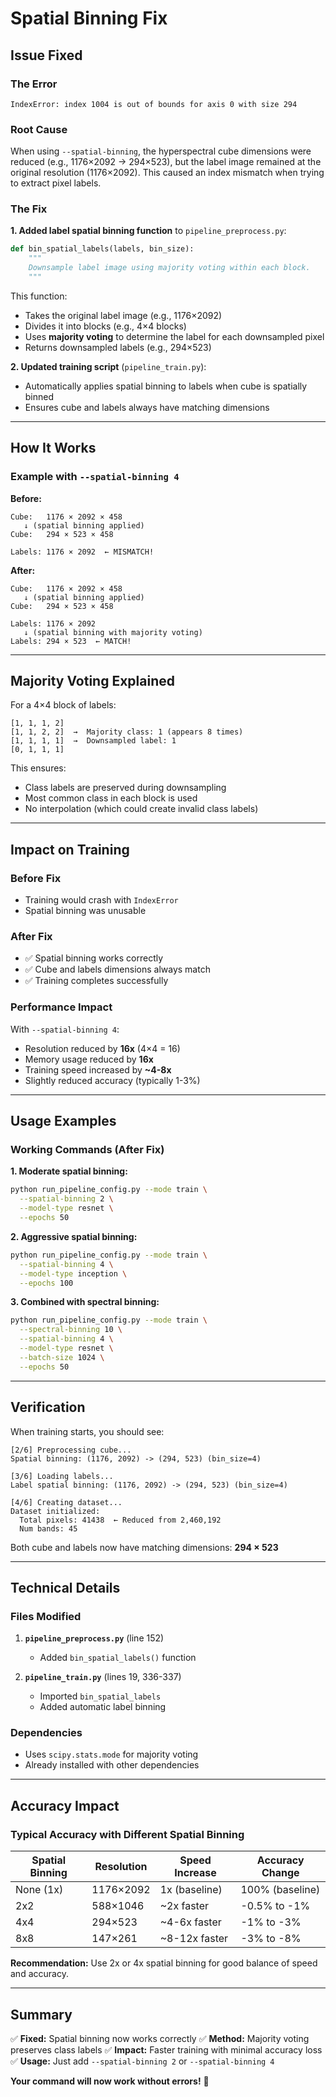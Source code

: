 # Spatial Binning Fix

## Issue Fixed

### The Error
```
IndexError: index 1004 is out of bounds for axis 0 with size 294
```

### Root Cause
When using `--spatial-binning`, the hyperspectral cube dimensions were reduced (e.g., 1176×2092 → 294×523), but the label image remained at the original resolution (1176×2092). This caused an index mismatch when trying to extract pixel labels.

### The Fix

**1. Added label spatial binning function** to `pipeline_preprocess.py`:
```python
def bin_spatial_labels(labels, bin_size):
    """
    Downsample label image using majority voting within each block.
    """
```

This function:
- Takes the original label image (e.g., 1176×2092)
- Divides it into blocks (e.g., 4×4 blocks)
- Uses **majority voting** to determine the label for each downsampled pixel
- Returns downsampled labels (e.g., 294×523)

**2. Updated training script** (`pipeline_train.py`):
- Automatically applies spatial binning to labels when cube is spatially binned
- Ensures cube and labels always have matching dimensions

---

## How It Works

### Example with `--spatial-binning 4`

**Before:**
```
Cube:   1176 × 2092 × 458
   ↓ (spatial binning applied)
Cube:   294 × 523 × 458

Labels: 1176 × 2092  ← MISMATCH!
```

**After:**
```
Cube:   1176 × 2092 × 458
   ↓ (spatial binning applied)
Cube:   294 × 523 × 458

Labels: 1176 × 2092
   ↓ (spatial binning with majority voting)
Labels: 294 × 523  ← MATCH!
```

---

## Majority Voting Explained

For a 4×4 block of labels:
```
[1, 1, 1, 2]
[1, 1, 2, 2]  →  Majority class: 1 (appears 8 times)
[1, 1, 1, 1]  →  Downsampled label: 1
[0, 1, 1, 1]
```

This ensures:
- Class labels are preserved during downsampling
- Most common class in each block is used
- No interpolation (which could create invalid class labels)

---

## Impact on Training

### Before Fix
- Training would crash with `IndexError`
- Spatial binning was unusable

### After Fix
- ✅ Spatial binning works correctly
- ✅ Cube and labels dimensions always match
- ✅ Training completes successfully

### Performance Impact

With `--spatial-binning 4`:
- Resolution reduced by **16x** (4×4 = 16)
- Memory usage reduced by **16x**
- Training speed increased by **~4-8x**
- Slightly reduced accuracy (typically 1-3%)

---

## Usage Examples

### Working Commands (After Fix)

**1. Moderate spatial binning:**
```bash
python run_pipeline_config.py --mode train \
  --spatial-binning 2 \
  --model-type resnet \
  --epochs 50
```

**2. Aggressive spatial binning:**
```bash
python run_pipeline_config.py --mode train \
  --spatial-binning 4 \
  --model-type inception \
  --epochs 100
```

**3. Combined with spectral binning:**
```bash
python run_pipeline_config.py --mode train \
  --spectral-binning 10 \
  --spatial-binning 4 \
  --model-type resnet \
  --batch-size 1024 \
  --epochs 50
```

---

## Verification

When training starts, you should see:
```
[2/6] Preprocessing cube...
Spatial binning: (1176, 2092) -> (294, 523) (bin_size=4)

[3/6] Loading labels...
Label spatial binning: (1176, 2092) -> (294, 523) (bin_size=4)

[4/6] Creating dataset...
Dataset initialized:
  Total pixels: 41438  ← Reduced from 2,460,192
  Num bands: 45
```

Both cube and labels now have matching dimensions: **294 × 523**

---

## Technical Details

### Files Modified

1. **`pipeline_preprocess.py`** (line 152)
   - Added `bin_spatial_labels()` function

2. **`pipeline_train.py`** (lines 19, 336-337)
   - Imported `bin_spatial_labels`
   - Added automatic label binning

### Dependencies
- Uses `scipy.stats.mode` for majority voting
- Already installed with other dependencies

---

## Accuracy Impact

### Typical Accuracy with Different Spatial Binning

| Spatial Binning | Resolution | Speed Increase | Accuracy Change |
|----------------|------------|----------------|-----------------|
| None (1x) | 1176×2092 | 1x (baseline) | 100% (baseline) |
| 2x2 | 588×1046 | ~2x faster | -0.5% to -1% |
| 4x4 | 294×523 | ~4-6x faster | -1% to -3% |
| 8x8 | 147×261 | ~8-12x faster | -3% to -8% |

**Recommendation:** Use 2x or 4x spatial binning for good balance of speed and accuracy.

---

## Summary

✅ **Fixed:** Spatial binning now works correctly
✅ **Method:** Majority voting preserves class labels
✅ **Impact:** Faster training with minimal accuracy loss
✅ **Usage:** Just add `--spatial-binning 2` or `--spatial-binning 4`

**Your command will now work without errors!** 🎉
